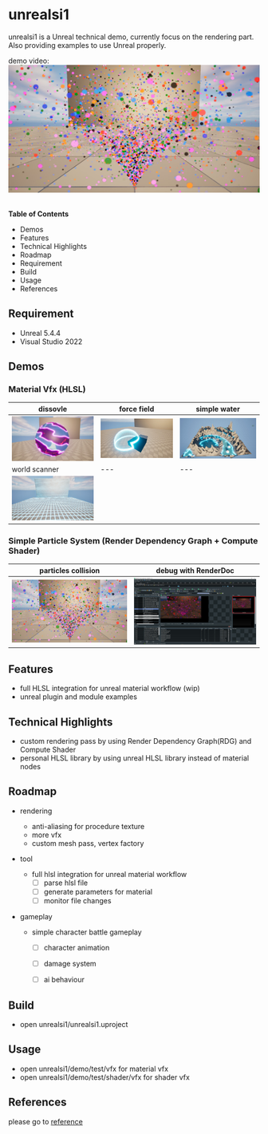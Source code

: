 # unrealsi1
unrealsi1 is a Unreal technical demo, currently focus on the rendering part. \
Also providing examples to use Unreal properly.

demo video:\
<a href="https://www.youtube.com/watch?v=i9cehZSzaGU" target="_blank">
 <img src="doc/screenshot/shader/vfx/simple_particle/simple_particle.jpg" alt="unrealsi1_demo_video" width="512" height="256" />
</a>

\
**Table of Contents**
- Demos
- Features
- Technical Highlights
- Roadmap
- Requirement
- Build
- Usage
- References

## Requirement

- Unreal 5.4.4
- Visual Studio 2022

## Demos

### Material Vfx (HLSL)

| dissovle | force field | simple water |
|---|---|---|
|![](doc/screenshot/material/vfx/dissolve.jpg)|![](doc/screenshot/material/vfx/force_field.jpg)|![](doc/screenshot/material/vfx/simple_water.jpg)
| world scanner | --- | --- |
|![](doc/screenshot/material/vfx/world_scanner.jpg)



### Simple Particle System (Render Dependency Graph + Compute Shader)
| particles collision | debug with RenderDoc |
|---|---|
|![](doc/screenshot/shader/vfx/simple_particle/simple_particle.jpg)|![](doc/screenshot/shader/vfx/simple_particle/simple_particle_renderdoc.jpg)|

## Features

- full HLSL integration for unreal material workflow (wip)
- unreal plugin and module examples


## Technical Highlights

- custom rendering pass by using Render Dependency Graph(RDG) and Compute Shader
- personal HLSL library by using unreal HLSL library instead of material nodes


## Roadmap

- rendering
  - anti-aliasing for procedure texture
  - more vfx
  - custom mesh pass, vertex factory

- tool
  - full hlsl integration for unreal material workflow
    - [ ] parse hlsl file
    - [ ] generate parameters for material
    - [ ] monitor file changes

- gameplay
	- simple character battle gameplay
		- [ ] character animation
		- [ ] damage system
		- [ ] ai behaviour


## Build

- open unrealsi1/unrealsi1.uproject

## Usage

- open unrealsi1/demo/test/vfx for material vfx
- open unrealsi1/demo/test/shader/vfx for shader vfx

## References

please go to [reference](doc/reference/reference.md)